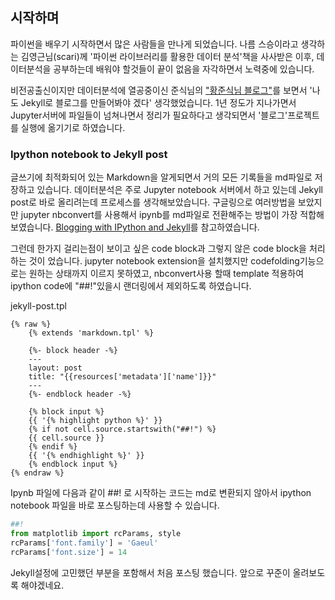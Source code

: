 ## 시작하며

파이썬을 배우기 시작하면서 많은 사람들을 만나게 되었습니다. 
나름 스승이라고 생각하는 김영근님(scari)께 '파이썬 라이브러리를 활용한 데이터 분석'책을 사사받은 이후, 데이터분석을 공부하는데 배워야 할것들이 끝이 없음을 자각하면서 노력중에 있습니다.

비전공출신이지만 데이터분석에 열공중이신 준식님의 <a href="http://jsidea.net">"황준식님 블로그"</a>를 보면서 '나도 Jekyll로 블로그를 만들어봐야 겠다' 생각했었습니다.
1년 정도가 지나가면서 Jupyter서버에 파일들이 넘쳐나면서 정리가 필요하다고 생각되면서 '블로그'프로젝트를 실행에 옮기기로 하였습니다.
   
### Ipython notebook to Jekyll post
글쓰기에 최적화되어 있는 Markdown을 알게되면서 거의 모든 기록들을 md파일로 저장하고 있습니다.
데이터분석은 주로 Jupyter notebook 서버에서 하고 있는데 Jekyll post로 바로 올리려는데 프로세스를 생각해보았습니다.
구글링으로 여러방법을 보았지만 jupyter nbconvert를 사용해서 ipynb를 md파일로 전환해주는 방법이 가장 적합해보였습니다.
<a href="http://christop.club/2014/02/21/blogging-with-ipython-and-jekyll/">Blogging with IPython and Jekyll</a>를 참고하였습니다.

그런데 한가지 걸리는점이 보이고 싶은 code block과 그렇지 않은 code block을 처리하는 것이 었습니다.
jupyter notebook extension을 설치했지만 codefolding기능으로는 원하는 상태까지 이르지 못하였고, 
nbconvert사용 할때 template 적용하여 ipython code에 "##!"있을시 랜더링에서 제외하도록 하였습니다.

jekyll-post.tpl


~~~text
{% raw %}
    {% extends 'markdown.tpl' %}
        
    {%- block header -%}
    ---
    layout: post
    title: "{{resources['metadata']['name']}}"
    ---
    {%- endblock header -%}
    
    {% block input %}
    {{ '{% highlight python %}' }}
    {% if not cell.source.startswith("##!") %}
    {{ cell.source }} 
    {% endif %}
    {{ '{% endhighlight %}' }}
    {% endblock input %}
{% endraw %}
~~~


Ipynb 파일에 다음과 같이 ##! 로 시작하는 코드는 md로 변환되지 않아서 ipython notebook 파일을 바로 포스팅하는데 사용할 수 있습니다.

~~~python
##!
from matplotlib import rcParams, style
rcParams['font.family'] = 'Gaeul'
rcParams['font.size'] = 14
~~~

Jekyll설정에 고민했던 부분을 포함해서 처음 포스팅 했습니다.
앞으로 꾸준이 올려보도록 해야겠네요.
